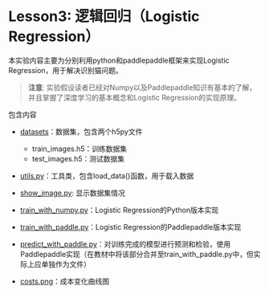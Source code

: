 # Lesson3: 逻辑回归（Logistic Regression）

本实验内容主要为分别利用python和paddlepaddle框架来实现Logistic Regression，用于解决识别猫问题。

>**注意**: 实验假设读者已经对Numpy以及Paddlepaddle知识有基本的了解，并且掌握了深度学习的基本概念和Logistic Regression的实现原理。


包含内容

* [datasets](datasets)：数据集，包含两个h5py文件
	* train_images.h5：训练数据集
	* test_images.h5：测试数据集

* [utils.py](utils.py)：工具类，包含load_data()函数，用于载入数据

* [show_image.py](show_image.py): 显示数据集情况

* [train_with_numpy.py](train_with_numpy.py)：Logistic Regression的Python版本实现

* [train_with_paddle.py](train_with_paddle.py)：Logistic Regression的Paddlepaddle版本实现

* [predict_with_paddle.py](predict_with_paddle.py)：对训练完成的模型进行预测和检验，使用Paddlepaddle实现（在教材中将该部分合并至train_with_paddle.py中，但实际上应单独作为文件）

* [costs.png](costs.png)：成本变化曲线图
 
